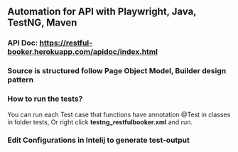 
## Automation for API with Playwright, Java, TestNG, Maven
### API Doc: https://restful-booker.herokuapp.com/apidoc/index.html
### Source is structured follow Page Object Model, Builder design pattern
### How to run the tests?
You can run each Test case that functions have annotation @Test in classes in folder tests,
Or right click **testng_restfulbooker.xml** and run. 
### Edit Configurations in Intelij to generate test-output


